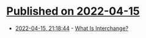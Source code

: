 # [Published on 2022-04-15](index.md)

* [2022-04-15, 21:18:44](https://news.ycombinator.com/item?id=31045967) - [What Is Interchange?](https://blog.lithic.com/interchange/)
